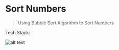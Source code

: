 # Sort Numbers
> Using Bubble Sort Algorithm to Sort Numbers

Tech Stack:

![alt text](https://i.imgur.com/nYUwci7.jpg "JavaScript") 
